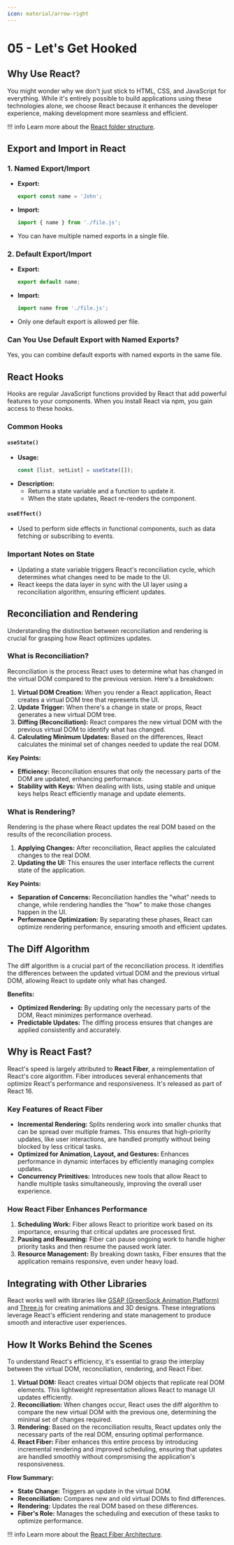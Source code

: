 ```yaml
---
icon: material/arrow-right
---
```


# 05 - Let's Get Hooked

## Why Use React?

You might wonder why we don't just stick to HTML, CSS, and JavaScript for everything. While it's entirely possible to build applications using these technologies alone, we choose React because it enhances the developer experience, making development more seamless and efficient.

!!! info
    Learn more about the [React folder structure](https://legacy.reactjs.org/docs/faq-structure.html).

## Export and Import in React

### 1. Named Export/Import
- **Export:**
  ```javascript
  export const name = 'John';
  ```
- **Import:**
  ```javascript
  import { name } from './file.js';
  ```
- You can have multiple named exports in a single file.

### 2. Default Export/Import
- **Export:**
  ```javascript
  export default name;
  ```
- **Import:**
  ```javascript
  import name from './file.js';
  ```
- Only one default export is allowed per file.

### Can You Use Default Export with Named Exports?
Yes, you can combine default exports with named exports in the same file.

## React Hooks

Hooks are regular JavaScript functions provided by React that add powerful features to your components. When you install React via npm, you gain access to these hooks.

### Common Hooks

#### `useState()`
- **Usage:**
  ```javascript
  const [list, setList] = useState([]);
  ```
- **Description:**
  - Returns a state variable and a function to update it.
  - When the state updates, React re-renders the component.

#### `useEffect()`
- Used to perform side effects in functional components, such as data fetching or subscribing to events.

### Important Notes on State
- Updating a state variable triggers React's reconciliation cycle, which determines what changes need to be made to the UI.
- React keeps the data layer in sync with the UI layer using a reconciliation algorithm, ensuring efficient updates.

## Reconciliation and Rendering

Understanding the distinction between reconciliation and rendering is crucial for grasping how React optimizes updates.

### What is Reconciliation?

Reconciliation is the process React uses to determine what has changed in the virtual DOM compared to the previous version. Here's a breakdown:

1. **Virtual DOM Creation:** When you render a React application, React creates a virtual DOM tree that represents the UI.
2. **Update Trigger:** When there's a change in state or props, React generates a new virtual DOM tree.
3. **Diffing (Reconciliation):** React compares the new virtual DOM with the previous virtual DOM to identify what has changed.
4. **Calculating Minimum Updates:** Based on the differences, React calculates the minimal set of changes needed to update the real DOM.

**Key Points:**
- **Efficiency:** Reconciliation ensures that only the necessary parts of the DOM are updated, enhancing performance.
- **Stability with Keys:** When dealing with lists, using stable and unique keys helps React efficiently manage and update elements.

### What is Rendering?

Rendering is the phase where React updates the real DOM based on the results of the reconciliation process.

1. **Applying Changes:** After reconciliation, React applies the calculated changes to the real DOM.
2. **Updating the UI:** This ensures the user interface reflects the current state of the application.

**Key Points:**
- **Separation of Concerns:** Reconciliation handles the "what" needs to change, while rendering handles the "how" to make those changes happen in the UI.
- **Performance Optimization:** By separating these phases, React can optimize rendering performance, ensuring smooth and efficient updates.

## The Diff Algorithm

The diff algorithm is a crucial part of the reconciliation process. It identifies the differences between the updated virtual DOM and the previous virtual DOM, allowing React to update only what has changed.

**Benefits:**

- **Optimized Rendering:** By updating only the necessary parts of the DOM, React minimizes performance overhead.
- **Predictable Updates:** The diffing process ensures that changes are applied consistently and accurately.

## Why is React Fast?

React's speed is largely attributed to **React Fiber**, a reimplementation of React's core algorithm. Fiber introduces several enhancements that optimize React's performance and responsiveness. It's released as part of React 16.

### Key Features of React Fiber

- **Incremental Rendering:** Splits rendering work into smaller chunks that can be spread over multiple frames. This ensures that high-priority updates, like user interactions, are handled promptly without being blocked by less critical tasks.
- **Optimized for Animation, Layout, and Gestures:** Enhances performance in dynamic interfaces by efficiently managing complex updates.
- **Concurrency Primitives:** Introduces new tools that allow React to handle multiple tasks simultaneously, improving the overall user experience.

### How React Fiber Enhances Performance

1. **Scheduling Work:** Fiber allows React to prioritize work based on its importance, ensuring that critical updates are processed first.
2. **Pausing and Resuming:** Fiber can pause ongoing work to handle higher priority tasks and then resume the paused work later.
3. **Resource Management:** By breaking down tasks, Fiber ensures that the application remains responsive, even under heavy load.

## Integrating with Other Libraries

React works well with libraries like [GSAP (GreenSock Animation Platform)](https://greensock.com/gsap/) and [Three.js](https://threejs.org/) for creating animations and 3D designs. These integrations leverage React's efficient rendering and state management to produce smooth and interactive user experiences.

## How It Works Behind the Scenes

To understand React's efficiency, it's essential to grasp the interplay between the virtual DOM, reconciliation, rendering, and React Fiber.

1. **Virtual DOM:** React creates virtual DOM objects that replicate real DOM elements. This lightweight representation allows React to manage UI updates efficiently.
2. **Reconciliation:** When changes occur, React uses the diff algorithm to compare the new virtual DOM with the previous one, determining the minimal set of changes required.
3. **Rendering:** Based on the reconciliation results, React updates only the necessary parts of the real DOM, ensuring optimal performance.
4. **React Fiber:** Fiber enhances this entire process by introducing incremental rendering and improved scheduling, ensuring that updates are handled smoothly without compromising the application's responsiveness.

**Flow Summary:**

- **State Change:** Triggers an update in the virtual DOM.
- **Reconciliation:** Compares new and old virtual DOMs to find differences.
- **Rendering:** Updates the real DOM based on these differences.
- **Fiber's Role:** Manages the scheduling and execution of these tasks to optimize performance.


!!! info
    Learn more about the [React Fiber Architecture](https://github.com/acdlite/react-fiber-architecture).